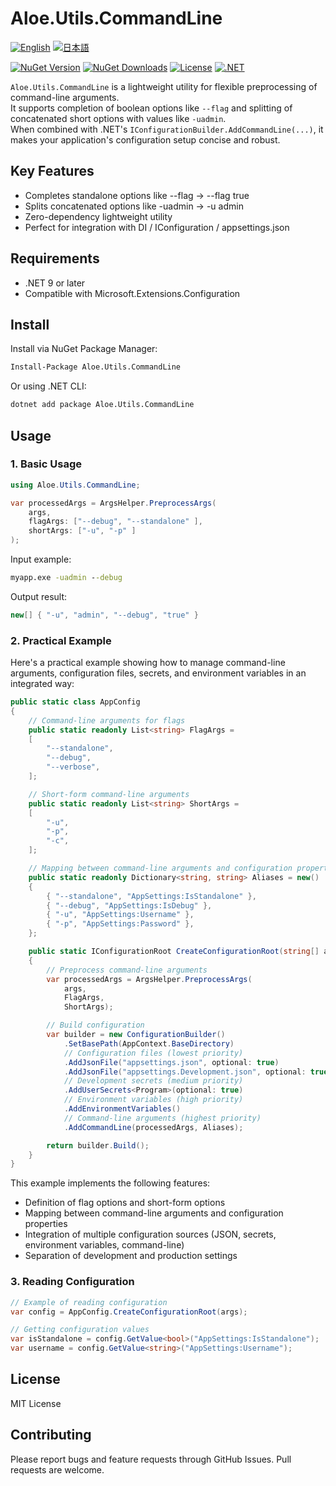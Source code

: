 # Aloe.Utils.CommandLine

[![English](https://img.shields.io/badge/Language-English-blue)](./README.md)
[![日本語](https://img.shields.io/badge/言語-日本語-blue)](./README.ja.md)

[![NuGet Version](https://img.shields.io/nuget/v/Aloe.Utils.CommandLine.svg)](https://www.nuget.org/packages/Aloe.Utils.CommandLine)
[![NuGet Downloads](https://img.shields.io/nuget/dt/Aloe.Utils.CommandLine.svg)](https://www.nuget.org/packages/Aloe.Utils.CommandLine)
[![License](https://img.shields.io/github/license/ted-sharp/aloe-utils-commandline.svg)](LICENSE)
[![.NET](https://img.shields.io/badge/.NET-9.0-blue.svg)](https://dotnet.microsoft.com/download/dotnet/9.0)

`Aloe.Utils.CommandLine` is a lightweight utility for flexible preprocessing of command-line arguments.  
It supports completion of boolean options like `--flag` and splitting of concatenated short options with values like `-uadmin`.  
When combined with .NET's `IConfigurationBuilder.AddCommandLine(...)`, it makes your application's configuration setup concise and robust.

## Key Features

* Completes standalone options like --flag → --flag true
* Splits concatenated options like -uadmin → -u admin
* Zero-dependency lightweight utility
* Perfect for integration with DI / IConfiguration / appsettings.json

## Requirements

* .NET 9 or later
* Compatible with Microsoft.Extensions.Configuration

## Install

Install via NuGet Package Manager:

```cmd
Install-Package Aloe.Utils.CommandLine
```

Or using .NET CLI:

```cmd
dotnet add package Aloe.Utils.CommandLine
```

## Usage

### 1. Basic Usage

```csharp
using Aloe.Utils.CommandLine;

var processedArgs = ArgsHelper.PreprocessArgs(
    args,
    flagArgs: ["--debug", "--standalone" ],
    shortArgs: ["-u", "-p" ]
);
```

Input example:

```cmd
myapp.exe -uadmin --debug
```

Output result:

```csharp
new[] { "-u", "admin", "--debug", "true" }
```

### 2. Practical Example

Here's a practical example showing how to manage command-line arguments, configuration files, secrets, and environment variables in an integrated way:

```csharp
public static class AppConfig
{
    // Command-line arguments for flags
    public static readonly List<string> FlagArgs =
    [
        "--standalone",
        "--debug",
        "--verbose",
    ];

    // Short-form command-line arguments
    public static readonly List<string> ShortArgs =
    [
        "-u",
        "-p",
        "-c",
    ];

    // Mapping between command-line arguments and configuration properties
    public static readonly Dictionary<string, string> Aliases = new()
    {
        { "--standalone", "AppSettings:IsStandalone" },
        { "--debug", "AppSettings:IsDebug" },
        { "-u", "AppSettings:Username" },
        { "-p", "AppSettings:Password" },
    };

    public static IConfigurationRoot CreateConfigurationRoot(string[] args)
    {
        // Preprocess command-line arguments
        var processedArgs = ArgsHelper.PreprocessArgs(
            args,
            FlagArgs,
            ShortArgs);

        // Build configuration
        var builder = new ConfigurationBuilder()
            .SetBasePath(AppContext.BaseDirectory)
            // Configuration files (lowest priority)
            .AddJsonFile("appsettings.json", optional: true)
            .AddJsonFile("appsettings.Development.json", optional: true)
            // Development secrets (medium priority)
            .AddUserSecrets<Program>(optional: true)
            // Environment variables (high priority)
            .AddEnvironmentVariables()
            // Command-line arguments (highest priority)
            .AddCommandLine(processedArgs, Aliases);

        return builder.Build();
    }
}
```

This example implements the following features:

* Definition of flag options and short-form options
* Mapping between command-line arguments and configuration properties
* Integration of multiple configuration sources (JSON, secrets, environment variables, command-line)
* Separation of development and production settings

### 3. Reading Configuration

```csharp
// Example of reading configuration
var config = AppConfig.CreateConfigurationRoot(args);

// Getting configuration values
var isStandalone = config.GetValue<bool>("AppSettings:IsStandalone");
var username = config.GetValue<string>("AppSettings:Username");
```

## License

MIT License

## Contributing

Please report bugs and feature requests through GitHub Issues. Pull requests are welcome.

